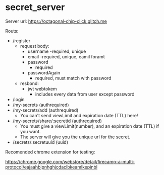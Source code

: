 # secret_server
Server url:
https://octagonal-chip-click.glitch.me

Routs:
  - /register
    - request body:
      - username
        -required, unique
      - email
        -required, unique, eamil foramt
      - password
        - required
      - passwordAgain
        - required, must match with password
    - resbond:
      - jwt webtokem
        - includes every data from user except password
  - /login
  - /my-secrets (authrequired)
  - /my-secrets/add (authrequired)
    - You can't send viewLimit and expiration date (TTL) here!
  - /my-secrets/share/:secretid (authrequired)
    - You must give a viewLimit(number), and an expiration date (TTL) if you want.
    - The server will give you the unique url for the secret.
  - /secrets/:secretuuid (uuid)
 
 Recomended chrome extension for testing:
 
 https://chrome.google.com/webstore/detail/firecamp-a-multi-protocol/eajaahbjpnhghjcdaclbkeamlkepinbl
